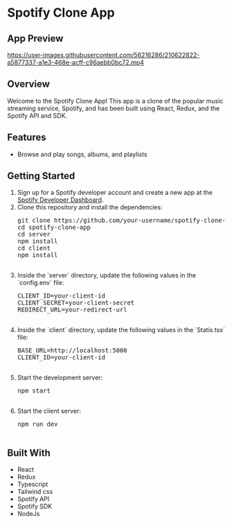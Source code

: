 <h1>Spotify Clone App</h1>

<h2>App Preview</h2>

https://user-images.githubusercontent.com/56216286/210622822-a5877337-a1e3-468e-acff-c96aebb0bc72.mp4

<h2>Overview</h2>

<p>Welcome to the Spotify Clone App! This app is a clone of the popular music streaming service, Spotify, and has been built using React, Redux, and the Spotify API and SDK.</p>

<h2>Features</h2>

<ul>
  <li>Browse and play songs, albums, and playlists</li>
</ul>

<h2>Getting Started</h2>

<ol>
  <li>
    Sign up for a Spotify developer account and create a new app at the <a href="https://developer.spotify.com/">Spotify Developer Dashboard</a>.
  </li>
  <li>
    Clone this repository and install the dependencies:
    <pre>
git clone https://github.com/your-username/spotify-clone-app.git
cd spotify-clone-app
cd server
npm install
cd client 
npm install
    </pre>
  </li>
  <li>
    Inside the `server` directory, update the following values in the `config.env` file:
    <pre>
CLIENT_ID=your-client-id
CLIENT_SECRET=your-client-secret
REDIRECT_URL=your-redirect-url
    </pre>
  </li>
  <li>
    Inside the `client` directory, update the following values in the `Statis.tsx` file:
    <pre>
BASE_URL=http://localhost:5000
CLIENT_ID=your-client-id
    </pre>
  </li>
  <li>
    Start the development server:
    <pre>
npm start
    </pre>
  </li>
  <li>
    Start the client server:
    <pre>
npm run dev
    </pre>
  </li>
</ol>

<h2>Built With</h2>

<ul>
  <li>React</li>
  <li>Redux</li>
  <li>Typescript</li>
  <li>Tailwind css</li>
  <li>Spotify API</li>
  <li>Spotify SDK</li>
  <li>NodeJs</li>
</ul>
